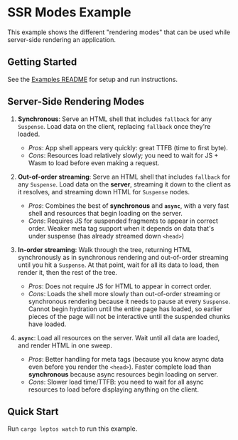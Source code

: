 # SSR Modes Example

This example shows the different "rendering modes" that can be used while server-side rendering an application.

## Getting Started

See the [Examples README](../README.md) for setup and run instructions.

## Server-Side Rendering Modes

1. **Synchronous**: Serve an HTML shell that includes `fallback` for any `Suspense`. Load data on the client, replacing `fallback` once they're loaded.

   - _Pros_: App shell appears very quickly: great TTFB (time to first byte).
   - _Cons_: Resources load relatively slowly; you need to wait for JS + Wasm to load before even making a request.

2. **Out-of-order streaming**: Serve an HTML shell that includes `fallback` for any `Suspense`. Load data on the **server**, streaming it down to the client as it resolves, and streaming down HTML for `Suspense` nodes.

   - _Pros_: Combines the best of **synchronous** and **`async`**, with a very fast shell and resources that begin loading on the server.
   - _Cons_: Requires JS for suspended fragments to appear in correct order. Weaker meta tag support when it depends on data that's under suspense (has already streamed down `<head>`)

3. **In-order streaming**: Walk through the tree, returning HTML synchronously as in synchronous rendering and out-of-order streaming until you hit a `Suspense`. At that point, wait for all its data to load, then render it, then the rest of the tree.

   - _Pros_: Does not require JS for HTML to appear in correct order.
   - _Cons_: Loads the shell more slowly than out-of-order streaming or synchronous rendering because it needs to pause at every `Suspense`. Cannot begin hydration until the entire page has loaded, so earlier pieces
     of the page will not be interactive until the suspended chunks have loaded.

4. **`async`**: Load all resources on the server. Wait until all data are loaded, and render HTML in one sweep.
   - _Pros_: Better handling for meta tags (because you know async data even before you render the `<head>`). Faster complete load than **synchronous** because async resources begin loading on server.
   - _Cons_: Slower load time/TTFB: you need to wait for all async resources to load before displaying anything on the client.

## Quick Start

Run `cargo leptos watch` to run this example.
